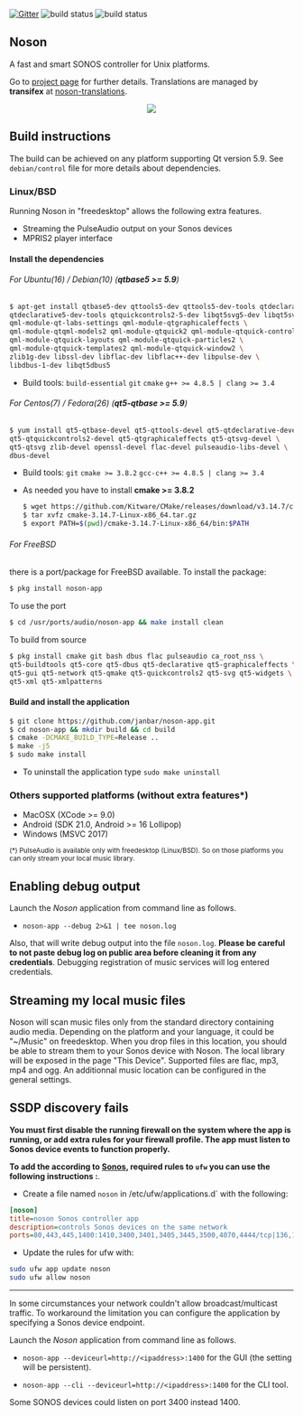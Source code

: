 [![Gitter](https://badges.gitter.im/janbar/noson-app.svg)](https://gitter.im/janbar/noson-app?utm_source=badge&utm_medium=badge&utm_campaign=pr-badge)
![build status](https://github.com/janbar/noson-app/actions/workflows/build-ubuntu-latest.yml/badge.svg?branch=master)
![build status](https://github.com/janbar/noson-app/actions/workflows/build-android-x64.yml/badge.svg?branch=master)

## Noson
A fast and smart SONOS controller for Unix platforms.

Go to [project page](http://janbar.github.io/noson-app/index.html) for further details. Translations are managed by **transifex** at [noson-translations](https://www.transifex.com/janbar/noson/).

<p align="center">
  <img src="http://janbar.github.io/noson-app/download/noson3.png"/>
<p>

## Build instructions

The build can be achieved on any platform supporting Qt version 5.9. See `debian/control` file for more details about dependencies.

### Linux/BSD

Running Noson in "freedesktop" allows the following extra features.
- Streaming the PulseAudio output on your Sonos devices
- MPRIS2 player interface

#### Install the dependencies

###### For Ubuntu(16) / Debian(10) (**qtbase5 >= 5.9**)

```bash
$ apt-get install qtbase5-dev qttools5-dev qttools5-dev-tools qtdeclarative5-dev \
qtdeclarative5-dev-tools qtquickcontrols2-5-dev libqt5svg5-dev libqt5svg5 \
qml-module-qt-labs-settings qml-module-qtgraphicaleffects \
qml-module-qtqml-models2 qml-module-qtquick2 qml-module-qtquick-controls2 \
qml-module-qtquick-layouts qml-module-qtquick-particles2 \
qml-module-qtquick-templates2 qml-module-qtquick-window2 \
zlib1g-dev libssl-dev libflac-dev libflac++-dev libpulse-dev \
libdbus-1-dev libqt5dbus5
```
  - Build tools: `build-essential` `git` `cmake` `g++ >= 4.8.5 | clang >= 3.4`

###### For Centos(7) / Fedora(26) (**qt5-qtbase >= 5.9**)

```bash
$ yum install qt5-qtbase-devel qt5-qttools-devel qt5-qtdeclarative-devel \
qt5-qtquickcontrols2-devel qt5-qtgraphicaleffects qt5-qtsvg-devel \
qt5-qtsvg zlib-devel openssl-devel flac-devel pulseaudio-libs-devel \
dbus-devel
```
  - Build tools: `git` `cmake >= 3.8.2` `gcc-c++ >= 4.8.5 | clang >= 3.4`

  - As needed you have to install **cmake >= 3.8.2**

    ```bash
    $ wget https://github.com/Kitware/CMake/releases/download/v3.14.7/cmake-3.14.7-Linux-x86_64.tar.gz
    $ tar xvfz cmake-3.14.7-Linux-x86_64.tar.gz
    $ export PATH=$(pwd)/cmake-3.14.7-Linux-x86_64/bin:$PATH
    ```

###### For FreeBSD

there is a port/package for FreeBSD available. 
To install the package:

```bash
$ pkg install noson-app
```
To use the port
```bash
$ cd /usr/ports/audio/noson-app && make install clean
```

To build from source

```bash
$ pkg install cmake git bash dbus flac pulseaudio ca_root_nss \
qt5-buildtools qt5-core qt5-dbus qt5-declarative qt5-graphicaleffects \
qt5-gui qt5-network qt5-qmake qt5-quickcontrols2 qt5-svg qt5-widgets \
qt5-xml qt5-xmlpatterns
```

#### Build and install the application

```bash
$ git clone https://github.com/janbar/noson-app.git
$ cd noson-app && mkdir build && cd build
$ cmake -DCMAKE_BUILD_TYPE=Release ..
$ make -j5
$ sudo make install
```
  - To uninstall the application type `sudo make uninstall`

### Others supported platforms (without extra features*)
- MacOSX (XCode >= 9.0)
- Android (SDK 21.0, Android >= 16 Lollipop)
- Windows (MSVC 2017)

<small>(\*) PulseAudio is available only with freedesktop (Linux/BSD). So on those platforms you can only stream your local music library.</small>

## Enabling debug output

Launch the *Noson* application from command line as follows.

- `noson-app --debug 2>&1 | tee noson.log`

Also, that will write debug output into the file `noson.log`. **Please be careful to not paste debug log on public area before cleaning it from any credentials**. Debugging registration of music services will log entered credentials.

## Streaming my local music files

Noson will scan music files only from the standard directory containing audio media. Depending on the platform and your language, it could be "~/Music" on freedesktop. When you drop files in this location, you should be able to stream them to your Sonos device with Noson. The local library will be exposed in the page "This Device". Supported files are flac, mp3, mp4 and ogg. An additionnal music location can be configured in the general settings.

## SSDP discovery fails

**You must first disable the running firewall on the system where the app is running, or add extra rules for your firewall profile. The app must listen to Sonos device events to function properly.**

**To add the according to [Sonos](https://support.sonos.com/s/article/688?language=en_US), required rules to `ufw` you can use the following instructions :**.

- Create a file named `noson` in /etc/ufw/applications.d` with the following:

``` ini
[noson]
title=noson Sonos controller app
description=controls Sonos devices on the same network
ports=80,443,445,1400:1410,3400,3401,3405,3445,3500,4070,4444/tcp|136,137,138,139,1900,1901,2869,10243,10280,10281,10282,10283,10284,5353,6969/udp|35382
```

- Update the rules for ufw with:

``` bash
sudo ufw app update noson
sudo ufw allow noson
```

---

In some circumstances your network couldn't allow broadcast/multicast traffic. To workaround the limitation you can configure the application by specifying a Sonos device endpoint.

Launch the *Noson* application from command line as follows.

- `noson-app --deviceurl=http://<ipaddress>:1400` for the GUI (the setting will be persistent).

- `noson-app --cli --deviceurl=http://<ipaddress>:1400` for the CLI tool.

Some SONOS devices could listen on port 3400 instead 1400.
